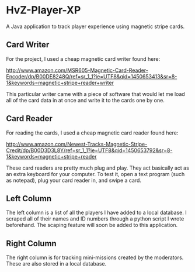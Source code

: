 # HvZ-Player-XP
A Java application to track player experience using magnetic stripe cards.

## Card Writer
  For the project, I used a cheap magnetic card writer found here: 
    
  http://www.amazon.com/MSR605-Magnetic-Card-Reader-Encoder/dp/B00DE8248Q/ref=sr_1_1?ie=UTF8&qid=1450653413&sr=8-1&keywords=magnetic+stripe+reader+writer

  This particular writer came with a piece of software that would let me load all of the card data in at once and write it to the cards one by one.

## Card Reader
  For reading the cards, I used a cheap magnetic card reader found here:
  
  http://www.amazon.com/Newest-Tracks-Magnetic-Stripe-Credit/dp/B00D3D3L8Y/ref=sr_1_1?ie=UTF8&qid=1450653792&sr=8-1&keywords=magnetic+stripe+reader
  
  These card readers are pretty much plug and play.  They act basically act as an extra keyboard for your computer.  To test it, open a text program (such as notepad), plug your card reader in, and swipe a card.

## Left Column
The left column is a list of all the players I have added to a local database.  I scraped all of their names and ID numbers through a python script I wrote beforehand.  The scaping feature will soon be added to this application.

## Right Column
The right column is for tracking mini-missions created by the moderators.  These are also stored in a local database.


